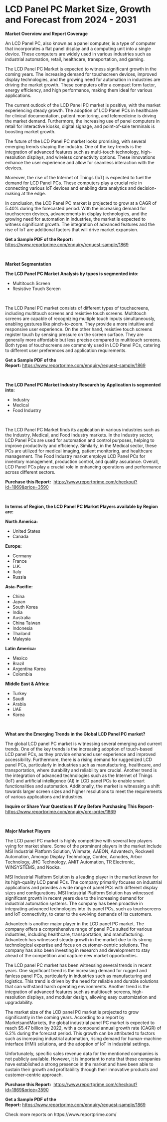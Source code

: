 <p><h1>LCD Panel PC Market Size, Growth and Forecast from 2024 - 2031</h1></p><p><strong>Market Overview and Report Coverage</strong></p>
<p><p>An LCD Panel PC, also known as a panel computer, is a type of computer that incorporates a flat panel display and a computing unit into a single device. These computers are widely used in various industries such as industrial automation, retail, healthcare, transportation, and gaming.</p><p>The LCD Panel PC Market is expected to witness significant growth in the coming years. The increasing demand for touchscreen devices, improved display technologies, and the growing need for automation in industries are driving the market growth. These computers offer a compact form factor, energy efficiency, and high performance, making them ideal for various applications.</p><p>The current outlook of the LCD Panel PC market is positive, with the market experiencing steady growth. The adoption of LCD Panel PCs in healthcare for clinical documentation, patient monitoring, and telemedicine is driving the market demand. Furthermore, the increasing use of panel computers in retail for interactive kiosks, digital signage, and point-of-sale terminals is boosting market growth.</p><p>The future of the LCD Panel PC market looks promising, with several emerging trends shaping the industry. One of the key trends is the integration of advanced features such as multi-touch technology, high-resolution displays, and wireless connectivity options. These innovations enhance the user experience and allow for seamless interaction with the devices.</p><p>Moreover, the rise of the Internet of Things (IoT) is expected to fuel the demand for LCD Panel PCs. These computers play a crucial role in connecting various IoT devices and enabling data analytics and decision-making at the edge.</p><p>In conclusion, the LCD Panel PC market is projected to grow at a CAGR of 5.40% during the forecasted period. With the increasing demand for touchscreen devices, advancements in display technologies, and the growing need for automation in industries, the market is expected to witness significant growth. The integration of advanced features and the rise of IoT are additional factors that will drive market expansion.</p></p>
<p><strong>Get a Sample PDF of the Report:</strong> <a href="https://www.reportprime.com/enquiry/request-sample/1869">https://www.reportprime.com/enquiry/request-sample/1869</a></p>
<p>&nbsp;</p>
<p><strong>Market Segmentation</strong></p>
<p><strong>The LCD Panel PC Market Analysis by types is segmented into:</strong></p>
<p><ul><li>Multitouch Screen</li><li>Resistive Touch Screen</li></ul></p>
<p>&nbsp;</p>
<p><p>The LCD Panel PC market consists of different types of touchscreens, including multitouch screens and resistive touch screens. Multitouch screens are capable of recognizing multiple touch inputs simultaneously, enabling gestures like pinch-to-zoom. They provide a more intuitive and responsive user experience. On the other hand, resistive touch screens register touch by sensing pressure on the screen surface. They are generally more affordable but less precise compared to multitouch screens. Both types of touchscreens are commonly used in LCD Panel PCs, catering to different user preferences and application requirements.</p></p>
<p><strong>Get a Sample PDF of the Report:</strong>&nbsp;<a href="https://www.reportprime.com/enquiry/request-sample/1869">https://www.reportprime.com/enquiry/request-sample/1869</a></p>
<p>&nbsp;</p>
<p><strong>The LCD Panel PC Market Industry Research by Application is segmented into:</strong></p>
<p><ul><li>Industry</li><li>Medical</li><li>Food Industry</li></ul></p>
<p>&nbsp;</p>
<p><p>The LCD Panel PC Market finds its application in various industries such as the Industry, Medical, and Food Industry markets. In the Industry sector, LCD Panel PCs are used for automation and control purposes, helping to improve productivity and efficiency. Similarly, in the Medical sector, these PCs are utilized for medical imaging, patient monitoring, and healthcare management. The Food Industry market employs LCD Panel PCs for inventory management, production control, and quality assurance. Overall, LCD Panel PCs play a crucial role in enhancing operations and performance across different sectors.</p></p>
<p><strong>Purchase this Report:</strong>&nbsp; <a href="https://www.reportprime.com/checkout?id=1869&price=3590">https://www.reportprime.com/checkout?id=1869&price=3590</a></p>
<p>&nbsp;</p>
<p><strong>In terms of Region, the LCD Panel PC Market Players available by Region are:</strong></p>
<p>
    <p> <strong> North America: </strong>
        <ul>
            <li>United States</li>
            <li>Canada</li>
        </ul>
        </p> 
    <p> <strong> Europe: </strong>
        <ul>
            <li>Germany</li>
            <li>France</li>
            <li>U.K.</li>
            <li>Italy</li>
            <li>Russia</li>
        </ul>
        </p> 
    <p> <strong> Asia-Pacific: </strong>
        <ul>
            <li>China</li>
            <li>Japan</li>
            <li>South Korea</li>
            <li>India</li>
            <li>Australia</li>
            <li>China Taiwan</li>
            <li>Indonesia</li>
            <li>Thailand</li>
            <li>Malaysia</li>
        </ul>
        </p> 
    <p> <strong> Latin America: </strong>
        <ul>
            <li>Mexico</li>
            <li>Brazil</li>
            <li>Argentina Korea</li>
            <li>Colombia</li>
        </ul>
        </p> 
    <p> <strong> Middle East & Africa: </strong>
        <ul>
            <li>Turkey</li>
            <li>Saudi</li>
            <li>Arabia</li>
            <li>UAE</li>
            <li>Korea</li>
        </ul>
    </p>
    </p>
<p>&nbsp;</p>
<p><strong>What are the Emerging Trends in the Global LCD Panel PC market?</strong></p>
<p><p>The global LCD panel PC market is witnessing several emerging and current trends. One of the key trends is the increasing adoption of touch-based LCD panel PCs, as they provide enhanced user experience and improved accessibility. Furthermore, there is a rising demand for ruggedized LCD panel PCs, particularly in industries such as manufacturing, healthcare, and transportation, where durability and reliability are crucial. Another trend is the integration of advanced technologies such as the Internet of Things (IoT) and artificial intelligence (AI) in LCD panel PCs to enable smart functionalities and automation. Additionally, the market is witnessing a shift towards larger screen sizes and higher resolutions to meet the requirements of various applications and industries.</p></p>
<p><strong>Inquire or Share Your Questions If Any Before Purchasing This Report</strong>- <a href="https://www.reportprime.com/enquiry/pre-order/1869">https://www.reportprime.com/enquiry/pre-order/1869</a></p>
<p>&nbsp;</p>
<p><strong>Major Market Players</strong></p>
<p><p>The LCD panel PC market is highly competitive with several key players vying for market share. Some of the prominent players in the market include MSI Industrial Platform Solution, Winmate, AAEON, Advantech, Rockwell Automation, Amongo Display Technology, Contec, Acnodes, Arbor Technology, JHC Technology, AMiT Automation, TR Electronic, WINSYSTEMS, and Nodka.</p><p>MSI Industrial Platform Solution is a leading player in the market known for its high-quality LCD panel PCs. The company primarily focuses on industrial applications and provides a wide range of panel PCs with different display sizes and configurations. MSI Industrial Platform Solution has witnessed significant growth in recent years due to the increasing demand for industrial automation systems. The company has been proactive in integrating advanced technologies into its panel PCs, such as touchscreens and IoT connectivity, to cater to the evolving demands of its customers.</p><p>Advantech is another major player in the LCD panel PC market. The company offers a comprehensive range of panel PCs suited for various industries, including healthcare, transportation, and manufacturing. Advantech has witnessed steady growth in the market due to its strong technological expertise and focus on customer-centric solutions. The company has also been investing in research and development to stay ahead of the competition and capture new market opportunities.</p><p>The LCD panel PC market has been witnessing several trends in recent years. One significant trend is the increasing demand for rugged and fanless panel PCs, particularly in industries such as manufacturing and logistics. This trend is driven by the need for reliable and durable solutions that can withstand harsh operating environments. Another trend is the integration of advanced features such as multitouch screens, high-resolution displays, and modular design, allowing easy customization and upgradability.</p><p>The market size of the LCD panel PC market is projected to grow significantly in the coming years. According to a report by MarketsandMarkets, the global industrial panel PC market is expected to reach $5.47 billion by 2022, with a compound annual growth rate (CAGR) of 6.2% during the forecast period. This growth can be attributed to factors such as increasing industrial automation, rising demand for human-machine interface (HMI) solutions, and the adoption of IoT in industrial settings.</p><p>Unfortunately, specific sales revenue data for the mentioned companies is not publicly available. However, it is important to note that these companies have established a strong presence in the market and have been able to sustain their growth and profitability through their innovative products and customer-centric approach.</p></p>
<p><strong>Purchase this Report:</strong>&nbsp;&nbsp;<a href="https://www.reportprime.com/checkout?id=1869&price=3590">https://www.reportprime.com/checkout?id=1869&price=3590</a></p>
<p></p>
<p><strong>Get a Sample PDF of the Report:</strong>&nbsp;<a href="https://www.reportprime.com/enquiry/request-sample/1869">https://www.reportprime.com/enquiry/request-sample/1869</a></p>
<p>Check more reports on https://www.reportprime.com/</p>